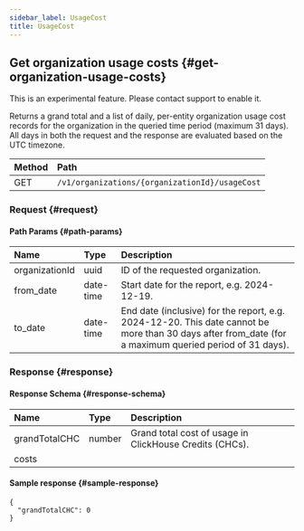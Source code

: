 ```yaml
---
sidebar_label: UsageCost
title: UsageCost
---
```


## Get organization usage costs {#get-organization-usage-costs}

This is an experimental feature. Please contact support to enable it.

Returns a grand total and a list of daily, per-entity organization usage cost records for the organization in the queried time period (maximum 31 days). All days in both the request and the response are evaluated based on the UTC timezone.

| Method | Path |
| :----- | :--- |
| GET | `/v1/organizations/{organizationId}/usageCost` |

### Request {#request}

#### Path Params {#path-params}

| Name | Type | Description |
| :--- | :--- | :---------- |
| organizationId | uuid | ID of the requested organization. | 
| from_date | date-time | Start date for the report, e.g. 2024-12-19. | 
| to_date | date-time | End date (inclusive) for the report, e.g. 2024-12-20. This date cannot be more than 30 days after from_date (for a maximum queried period of 31 days). | 


### Response {#response}

#### Response Schema {#response-schema}

| Name | Type | Description |
| :--- | :--- | :---------- |
| grandTotalCHC | number | Grand total cost of usage in ClickHouse Credits (CHCs). | 
| costs |  |  | 

#### Sample response {#sample-response}

```
{
  "grandTotalCHC": 0
}
```
